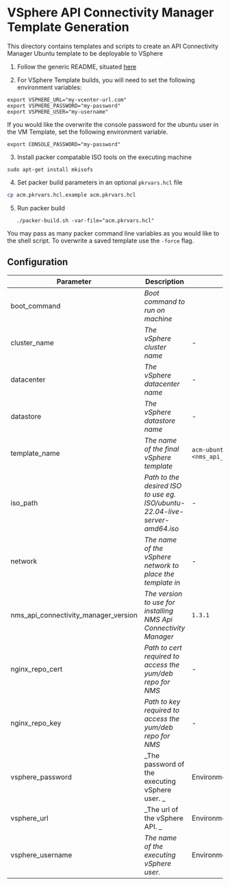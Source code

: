 # VSphere API Connectivity Manager Template Generation

This directory contains templates and scripts to create an API Connectivity Manager Ubuntu template to be deployable to VSphere

1. Follow the generic README, situated [here](../../README.md)

2. For VSphere Template builds, you will need to set the following environment variables:

```
export VSPHERE_URL="my-vcenter-url.com"
export VSPHERE_PASSWORD="my-password"
export VSPHERE_USER="my-username"
```

If you would like the overwrite the console password for the ubuntu user in the VM Template, set the following environment variable.

```
export CONSOLE_PASSWORD="my-password"
```

3. Install packer compatable ISO tools on the executing machine

```
sudo apt-get install mkisofs
```

4. Set packer build parameters in an optional `pkrvars.hcl` file

```bash
cp acm.pkrvars.hcl.example acm.pkrvars.hcl
```

5. Run packer build

```shell
   ./packer-build.sh -var-file="acm.pkrvars.hcl"
```

You may pass as many packer command line variables as you would like to the shell script.
To overwrite a saved template use the `-force` flag.

## Configuration

| Parameter                            | Description                                                                 | Default                                                   | Required |
| ------------------------------------ | --------------------------------------------------------------------------- | --------------------------------------------------------- | -------- |
| boot_command                         | _Boot command to run on machine_                                            |                                                           | No       |
| cluster_name                         | _The vSphere cluster name_                                                  | -                                                         | Yes      |
| datacenter                           | _The vSphere datacenter name_                                               | -                                                         | Yes      |
| datastore                            | _The vSphere datastore name_                                                | -                                                         | Yes      |
| template_name                        | _The name of the final vSphere template_                                    | `acm-ubuntu-22-04-<nms_api_connectivity_manager_version>` | No       |
| iso_path                             | _Path to the desired ISO to use eg. ISO/ubuntu-22.04-live-server-amd64.iso_ | -                                                         | Yes      |
| network                              | _The name of the vSphere network to place the template in_                  | -                                                         | Yes      |
| nms_api_connectivity_manager_version | _The version to use for installing NMS Api Connectivity Manager_            | `1.3.1`                                                   | No       |
| nginx_repo_cert                      | _Path to cert required to access the yum/deb repo for NMS_                  | -                                                         | Yes      |
| nginx_repo_key                       | _Path to key required to access the yum/deb repo for NMS_                   | -                                                         | Yes      |
| vsphere_password                     | _The password of the executing vSphere user. _                              | Environment value                                         | No       |
| vsphere_url                          | _The url of the vSphere API. _                                              | Environment value                                         | No       |
| vsphere_username                     | _The name of the executing vSphere user._                                   | Environment value                                         | No       |
